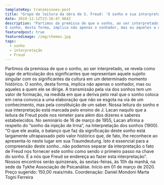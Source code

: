 ```yaml
---
templateKey: transmissoes-post
title: "Grupo de leitura da obra de S. Freud: 'O sonho e sua interpretação'"
date: 2019-12-12T23:16:47.964Z
description: "Partimos da premissa de que o sonho, ao ser interpretado, se revela como lugar de articulação dos significantes que representam aquele sujeito singular com os significantes da cultura em um determinado momento histórico.
O sonho, desta forma, implica não apenas o sonhador, mas ou aqueles a quem ele se dirige."
featuredpost: true
featuredimage: /img/chemex.jpg
tags:
  - sonho
  - interpretação
  - Freud
---
```


Partimos da premissa de que o sonho, ao ser interpretado, se revela como lugar de articulação dos significantes que representam aquele sujeito singular com os significantes da cultura em um determinado momento histórico.
O sonho, desta forma, implica não apenas o sonhador, mas ou aqueles a quem ele se dirige.
A transmissão pela via dos sonhos tem um valor de formação, na medida em que a deriva pelo real que o sonho coloca em cena convoca a uma elaboração que não se esgota na via de um conhecimento, mas pela constituição de um saber.
Nossa leitura do sonho e sua interpretação está marcada pelo ensino de J. Lacan naquilo que a leitura de Freud pode nos remeter para além dos dizeres e saberes estabelecidos.
No seminário de 16 de março de 1955, Lacan afirma a respeito do “sonho da injeção de Irma”, na Interpretação dos sonhos (1900).
“O que ele avalia, o balanço que faz da significação deste sonho está largamente ultrapassado pelo valor histórico que, de fato, lhe reconhece ao apresenta-lo neste lugar em sua Traumdeutung. Isto é essencial para a compreensão deste sonho...não podemos separar da interpretação o fato de Freud nos fornecer este sonho como sendo o primeiro passo na chave do sonho. É a nós que Freud se endereça ao fazer esta interpretação”.
Nossos encontros serão quinzenais, às sextas-feiras, às 10h da manhã, na sede da Tykhe Associação de Psicanálise.
Início em 01 de março de 2020.
Preço sugerido: 150,00 reais/mês.
Coordenação: Daniel Mondoni
Marta Togni Ferreira
